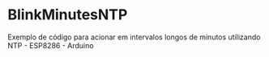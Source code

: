 # BlinkMinutesNTP
Exemplo de código para acionar em intervalos longos de minutos utilizando NTP  - ESP8286 - Arduino
